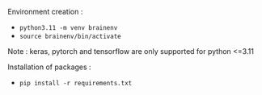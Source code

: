 Environment creation :

- `python3.11 -m venv brainenv`
- `source brainenv/bin/activate`

Note : keras, pytorch and tensorflow are only supported for python <=3.11

Installation of packages :

- `pip install -r requirements.txt`
